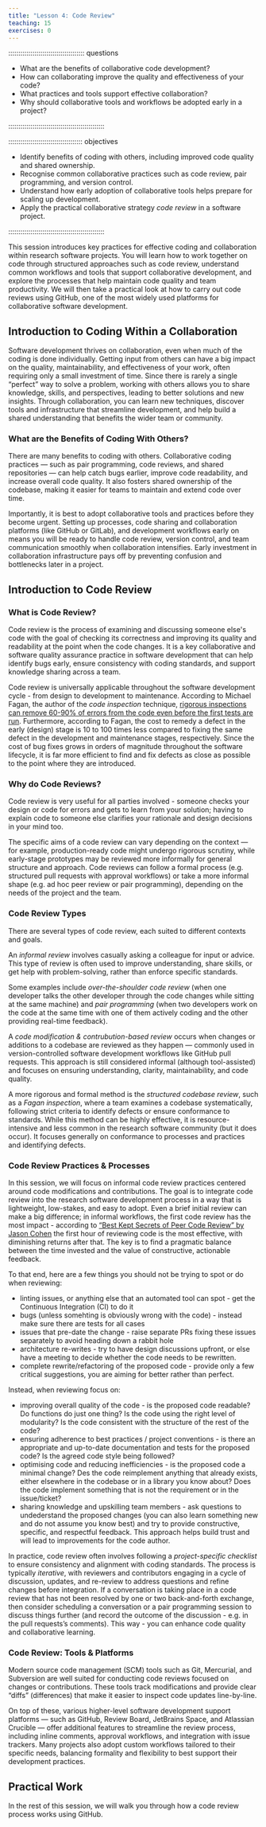 ```yaml
---
title: "Lesson 4: Code Review"
teaching: 15
exercises: 0
---
```


:::::::::::::::::::::::::::::::::::::: questions 

- What are the benefits of collaborative code development?
- How can collaborating improve the quality and effectiveness of your code?
- What practices and tools support effective collaboration?
- Why should collaborative tools and workflows be adopted early in a project?

::::::::::::::::::::::::::::::::::::::::::::::::

::::::::::::::::::::::::::::::::::::: objectives

- Identify benefits of coding with others, including improved code quality and shared ownership.
- Recognise common collaborative practices such as code review, pair programming, and version control.
- Understand how early adoption of collaborative tools helps prepare for scaling up development.
- Apply the practical collaborative strategy *code review* in a software project.

::::::::::::::::::::::::::::::::::::::::::::::::


This session introduces key practices for effective coding and collaboration within research software projects. You will learn how to work together on code through structured approaches such as code review, understand common workflows and tools that support collaborative development, and explore the processes that help maintain code quality and team productivity. We will then take a practical look at how to carry out code reviews using GitHub, one of the most widely used platforms for collaborative software development.

## Introduction to Coding Within a Collaboration

Software development thrives on collaboration, even when much of the coding is done individually. Getting input from others can have a big impact on the quality, maintainability, and effectiveness of your work, often requiring only a small investment of time. Since there is rarely a single “perfect” way to solve a problem, working with others allows you to share knowledge, skills, and perspectives, leading to better solutions and new insights. Through collaboration, you can learn new techniques, discover tools and infrastructure that streamline development, and help build a shared understanding that benefits the wider team or community.

### What are the Benefits of Coding With Others?

There are many benefits to coding with others. Collaborative coding practices — such as pair programming, code reviews, and shared repositories — can help catch bugs earlier, improve code readability, and increase overall code quality. It also fosters shared ownership of the codebase, making it easier for teams to maintain and extend code over time.

Importantly, it is best to adopt collaborative tools and practices before they become urgent. Setting up processes, code sharing and collaboration platforms (like GitHub or GitLab), and development workflows early on means you will be ready to handle code review, version control, and team communication smoothly when collaboration intensifies. Early investment in collaboration infrastructure pays off by preventing confusion and bottlenecks later in a project.

## Introduction to Code Review

### What is Code Review?

Code review is the process of examining and discussing someone else's code with the goal of checking its correctness and improving its quality and readability at the point when the code changes.
It is a key collaborative and software quality assurance practice in software development that can help identify bugs early, ensure consistency with coding standards, and support knowledge sharing across a team. 

Code review is universally applicable throughout the software development cycle - from design to development to maintenance. According to Michael Fagan, the author of the *code inspection* technique, [rigorous inspections can remove 60-90% of errors from the code even before the first tests are run](https://ieeexplore.ieee.org/document/5388086). Furthermore, according to Fagan, the cost to remedy a defect in the early (design) stage is 10 to 100 times less compared to fixing the same defect in the development and maintenance stages, respectively. Since the cost of bug fixes grows in orders of magnitude throughout the software lifecycle, it is far more efficient to find and fix defects as close as possible to the point where they are introduced.

### Why do Code Reviews?

Code review is very useful for all parties involved - someone checks your design or code for errors and gets to learn from your solution; having to explain code to someone else clarifies your rationale and design decisions in your mind too.

The specific aims of a code review can vary depending on the context — for example, production-ready code might undergo rigorous scrutiny, while early-stage prototypes may be reviewed more informally for general structure and approach. Code reviews can follow a formal process (e.g. structured pull requests with approval workflows) or take a more informal shape (e.g. ad hoc peer review or pair programming), depending on the needs of the project and the team.

### Code Review Types
  
There are several types of code review, each suited to different contexts and goals. 

An *informal review* involves casually asking a colleague for input or advice. This type of review is often used to improve understanding, share skills, or get help with problem-solving, rather than enforce specific standards. 

Some examples include *over-the-shoulder code review* (when one developer talks the other developer through the code changes while sitting at the same machine) and *pair programming* (when two developers work on the code at the same time with one of them actively coding and the other providing real-time feedback). 

A *code modification & contrubution-based review* occurs when changes or additions to a codebase are reviewed as they happen — commonly used in version-controlled software development workflows like GitHub pull requests. This approach is still considered informal (although tool-assisted) and focuses on ensuring understanding, clarity, maintainability, and code quality. 

A more rigorous and formal method is the *structured codebase review*, such as a *Fagan inspection*, where a team examines a codebase systematically, following strict criteria to identify defects or ensure conformance to standards. While this method can be highly effective, it is resource-intensive and less common in the research software community (but it does occur). It focuses generally on conformance to processes and practices and identifying defects.

### Code Review Practices & Processes

In this session, we will focus on informal code review practices centered around code modifications and contributions. The goal is to integrate code review into the research software development process in a way that is lightweight, low-stakes, and easy to adopt. Even a brief initial review can make a big difference; in informal workflows, the first code review has the most impact - according to [“Best Kept Secrets of Peer Code Review” by Jason Cohen](https://www.amazon.co.uk/Best-Kept-Secrets-Peer-Review/dp/1599160676) the first hour of reviewing code is the most effective, with diminishing returns after that.
The key is to find a pragmatic balance between the time invested and the value of constructive, actionable feedback.

To that end, here are a few things you should not be trying to spot or do when reviewing:

- linting issues, or anything else that an automated tool can spot - get the Continuous Integration (CI) to do it
- bugs (unless somehting is obviously wrong with the code) - instead make sure there are tests for all cases
- issues that pre-date the change - raise separate PRs fixing these issues separately to avoid heading down a rabbit hole
- architecture re-writes - try to have design discussions upfront, or else have a meeting to decide whether the code needs to be rewritten.
- complete rewrite/refactoring of the proposed code - provide only a few critical suggestions, you are aiming for better rather than perfect.

Instead, when reviewing focus on:

- improving overall quality of the code - is the proposed code readable? Do functions do just one thing? Is the code using the right level of modularity? Is the code consistent with the structure of the rest of the code?
- ensuring adherence to best practices / project conventions - is there an appropriate and up-to-date documentation and tests for the proposed code? Is the agreed code style being followed?
- optimising code and reducing inefficiencies - is the proposed code a minimal change? Des the code reimplement anything that already exists, either elsewhere in the codebase or in a library you know about? Does the code implement something that is not the requirement or in the issue/ticket?
- sharing knowledge and upskilling team members - ask questions to undederstand the proposed changes (you can also learn something new and do not assume you know best) and try to provide constructive, specific, and respectful feedback. This approach helps build trust and will lead to improvements for the code author.

In practice, code review often involves following a *project-specific checklist* to ensure consistency and alignment with coding standards. The process is typically *iterative*, with reviewers and contributors engaging in a cycle of discussion, updates, and re-review to address questions and refine changes before integration. If a conversation is taking place in a code review that has not been resolved by one or two back-and-forth exchange, then consider scheduling a conversation 
or a pair programming session to discuss things further (and record the outcome of the discussion - e.g. in the pull requests’s comments). This way - you can enhance code quality and collaborative learning. 

### Code Review: Tools & Platforms

Modern source code management (SCM) tools such as Git, Mercurial, and Subversion are well suited for conducting code reviews focused on changes or contributions. These tools track modifications and provide clear “diffs” (differences) that make it easier to inspect code updates line-by-line. 

On top of these, various higher-level software development support platforms — such as GitHub, Review Board, JetBrains Space, and Atlassian Crucible — offer additional features to streamline the review process, including inline comments, approval workflows, and integration with issue trackers. Many projects also adopt custom workflows tailored to their specific needs, balancing formality and flexibility to best support their development practices.

## Practical Work

In the rest of this session, we will walk you through how a code review process works using GitHub.
